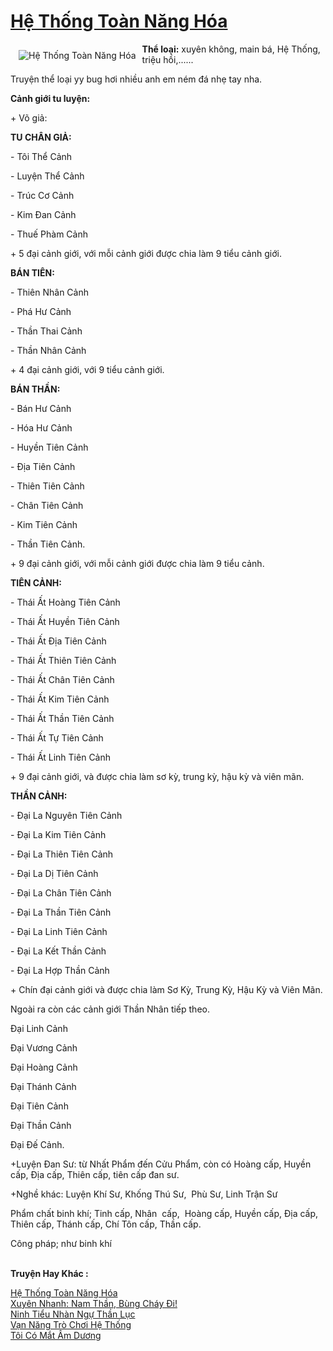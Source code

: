 <a href="https://utruyen.com/truyen/he-thong-toan-nang-hoa/19223/" title="Hệ Thống Toàn Năng Hóa"><h1>Hệ Thống Toàn Năng Hóa</h1></a><div style="display:table"><img align="right" style="float: left; padding: 10px;" src="https://utruyen.com/images/story/200x260/he-thong-toan-nang-hoa.jpg" alt="Hệ Thống Toàn Năng Hóa"><b>Thể loại:</b> xuyên không, main bá, Hệ Thống, triệu hồi,......<p></p>Truyện thể loại yy bug hơi nhiều anh em ném đá nhẹ tay nha.<p></p><b>Cảnh giới tu luyện:</b><p></p>+ Võ giả:<p></p><b>TU CHÂN GIẢ:</b><p></p>- Tôi Thể Cảnh<p></p>- Luyện Thể Cảnh<p></p>- Trúc Cơ Cảnh<p></p>- Kim Đan Cảnh<p></p>- Thuế Phàm Cảnh<p></p>+ 5 đại cảnh giới, với mỗi cảnh giới được chia làm 9 tiểu cảnh giới.<p></p><b>BÁN TIÊN:</b><p></p>- Thiên Nhân Cảnh<p></p>- Phá Hư Cảnh<p></p>- Thần Thai Cảnh<p></p>- Thần Nhân Cảnh<p></p>+ 4 đại cảnh giới, với 9 tiểu cảnh giới.<p></p><b>BÁN THẦN:</b><p></p>- Bán Hư Cảnh <p></p>- Hóa Hư Cảnh<p></p>- Huyền Tiên Cảnh<p></p>- Địa Tiên Cảnh<p></p>- Thiên Tiên Cảnh<p></p>- Chân Tiên Cảnh<p></p>- Kim Tiên Cảnh<p></p>- Thần Tiên Cảnh.<p></p>+ 9 đại cảnh giới, với mỗi cảnh giới được chia làm 9 tiểu cảnh. <p></p><b>TIÊN CẢNH:</b><p></p>- Thái Ất Hoàng Tiên Cảnh<p></p>- Thái Ất Huyền Tiên Cảnh <p></p>- Thái Ất Địa Tiên Cảnh<p></p>- Thái Ất Thiên Tiên Cảnh<p></p>- Thái Ất Chân Tiên Cảnh<p></p>- Thái Ất Kim Tiên Cảnh<p></p>- Thái Ất Thần Tiên Cảnh<p></p>- Thái Ất Tự Tiên Cảnh<p></p>- Thái Ất Linh Tiên Cảnh<p></p>+ 9 đại cảnh giới, và được chia làm sơ kỳ, trung kỳ, hậu kỳ và viên mãn. <p></p><b>THẦN CẢNH:</b><p></p>- Đại La Nguyên Tiên Cảnh<p></p>- Đại La Kim Tiên Cảnh<p></p>- Đại La Thiên Tiên Cảnh<p></p>- Đại La Dị Tiên Cảnh<p></p>- Đại La Chân Tiên Cảnh<p></p>- Đại La Thần Tiên Cảnh<p></p>- Đại La Linh Tiên Cảnh<p></p>- Đại La Kết Thần Cảnh<p></p>- Đại La Hợp Thần Cảnh <p></p>+ Chín đại cảnh giới và được chia làm Sơ Kỳ, Trung Kỳ, Hậu Kỳ và Viên Mãn. <p></p>Ngoài ra còn các cảnh giới Thần Nhân tiếp theo.<p></p>Đại Linh Cảnh <p></p>Đại Vương Cảnh <p></p>Đại Hoàng Cảnh <p></p>Đại Thánh Cảnh <p></p>Đại Tiên Cảnh <p></p>Đại Thần Cảnh <p></p>Đại Đế Cảnh. <p></p>+Luyện Đan Sư: từ Nhất Phẩm đến Cửu Phẩm, còn có Hoàng cấp, Huyền cấp, Địa cấp, Thiên cấp, tiên cấp đan sư.<p></p>+Nghề khác: Luyện Khí Sư, Khống Thú Sư,  Phù Sư, Linh Trận Sư <p></p>Phẩm chất binh khí; Tinh cấp, Nhân  cấp,  Hoàng cấp, Huyền cấp, Địa cấp, Thiên cấp, Thánh cấp, Chí Tôn cấp, Thần cấp.<p></p>Công pháp; như binh khí</div><p><br><b>Truyện Hay Khác :</b></p><a href="https://utruyen.com/truyen/he-thong-toan-nang-hoa/19223/" alt="Hệ Thống Toàn Năng Hóa">Hệ Thống Toàn Năng Hóa</a><br/><a href="https://utruyen.com/truyen/xuyen-nhanh-nam-than-bung-chay-di/17066/" alt="Xuyên Nhanh: Nam Thần, Bùng Cháy Đi!">Xuyên Nhanh: Nam Thần, Bùng Cháy Đi!</a><br/><a href="https://github.com/quanluxury/ngontinh_top100/tree/master/17366" alt="Ninh Tiểu Nhàn Ngự Thần Lục">Ninh Tiểu Nhàn Ngự Thần Lục</a><br/><a href="https://github.com/quanluxury/ngontinh_top100/tree/master/19274" alt="Vạn Năng Trò Chơi Hệ Thống">Vạn Năng Trò Chơi Hệ Thống</a><br/><a href="https://images.google.com.bn/url?q=https%3A%2F%2Futruyen.com%2Ftruyen%2Ftoi-co-mat-am-duong%2F19019%2F" alt="Tôi Có Mắt Âm Dương">Tôi Có Mắt Âm Dương</a><br/>